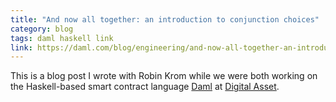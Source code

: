 ```yaml
---
title: "And now all together: an introduction to conjunction choices"
category: blog
tags: daml haskell link
link: https://daml.com/blog/engineering/and-now-all-together-an-introduction-to-conjunction-choices
---
```


This is a blog post I wrote with Robin Krom while we were both working on the
Haskell-based smart contract language [Daml](https://daml.com/) at
[Digital Asset](https://www.digitalasset.com/).
